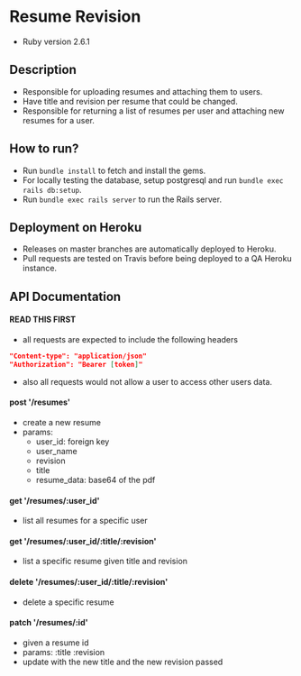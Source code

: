 # Resume Revision
* Ruby version 2.6.1


## Description

* Responsible for uploading resumes and attaching them to users.
* Have title and revision per resume that could be changed.
* Responsible for returning a list of resumes per user and attaching new resumes for a user.


## How to run?

* Run `bundle install` to fetch and install the gems.
* For locally testing the database, setup postgresql and run `bundle exec rails db:setup`.
* Run `bundle exec rails server` to run the Rails server.


## Deployment on Heroku

* Releases on master branches are automatically deployed to Heroku.
* Pull requests are tested on Travis before being deployed to a QA Heroku instance.

## API Documentation
#### READ THIS FIRST
* all requests are expected to include the following headers
```json
"Content-type": "application/json"
"Authorization": "Bearer [token]"
```
* also all requests would not allow a user to access other users data.

#### post '/resumes'
* create a new resume
* params: 
    * user_id: foreign key
    * user_name 
    * revision
    * title
    * resume_data: base64 of the pdf
#### get '/resumes/:user_id'
* list all resumes for a specific user
#### get '/resumes/:user_id/:title/:revision'
* list a specific resume given title and revision
#### delete '/resumes/:user_id/:title/:revision'
* delete a specific resume
#### patch '/resumes/:id'
* given a resume id
* params: :title :revision
* update with the new title and the new revision passed
